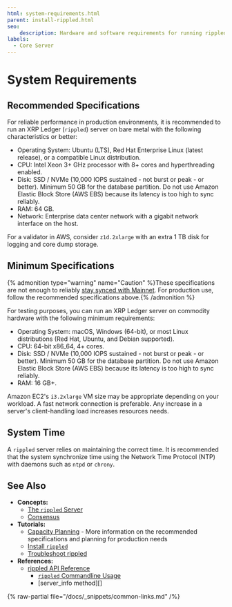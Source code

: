 ```yaml
---
html: system-requirements.html
parent: install-rippled.html
seo:
    description: Hardware and software requirements for running rippled.
labels:
  - Core Server
---
```

# System Requirements

## Recommended Specifications

For reliable performance in production environments, it is recommended to run an XRP Ledger (`rippled`) server on bare metal with the following characteristics or better:

- Operating System: Ubuntu (LTS), Red Hat Enterprise Linux (latest release), or a compatible Linux distribution.
- CPU: Intel Xeon 3+ GHz processor with 8+ cores and hyperthreading enabled.
- Disk: SSD / NVMe (10,000 IOPS sustained - not burst or peak - or better). Minimum 50 GB for the database partition. Do not use Amazon Elastic Block Store (AWS EBS) because its latency is too high to sync reliably.
- RAM: 64 GB.
- Network: Enterprise data center network with a gigabit network interface on the host.

For a validator in AWS, consider `z1d.2xlarge` with an extra 1 TB disk for logging and core dump storage.

## Minimum Specifications

{% admonition type="warning" name="Caution" %}These specifications are not enough to reliably [stay synced with Mainnet](../troubleshooting/server-doesnt-sync.md). For production use, follow the recommended specifications above.{% /admonition %}

For testing purposes, you can run an XRP Ledger server on commodity hardware with the following minimum requirements:

- Operating System: macOS, Windows (64-bit), or most Linux distributions (Red Hat, Ubuntu, and Debian supported).
- CPU: 64-bit x86_64, 4+ cores.
- Disk: SSD / NVMe (10,000 IOPS sustained - not burst or peak - or better). Minimum 50 GB for the database partition. Do not use Amazon Elastic Block Store (AWS EBS) because its latency is too high to sync reliably.
- RAM: 16 GB+.

<!-- SPELLING_IGNORE: iops, ntp, x86_64, ec2, nvme -->

Amazon EC2's `i3.2xlarge` VM size may be appropriate depending on your workload. A fast network connection is preferable. Any increase in a server's client-handling load increases resources needs.


## System Time

A `rippled` server relies on maintaining the correct time. It is recommended that the system synchronize time using the Network Time Protocol (NTP) with daemons such as `ntpd` or `chrony`.


## See Also

- **Concepts:**
    - [The `rippled` Server](../../concepts/networks-and-servers/index.md)
    - [Consensus](../../concepts/consensus-protocol/index.md)
- **Tutorials:**
    - [Capacity Planning](capacity-planning.md) - More information on the recommended specifications and planning for production needs
    - [Install `rippled`](index.md)
    - [Troubleshoot rippled](../troubleshooting/index.md)
- **References:**
    - [rippled API Reference](../../references/http-websocket-apis/index.md)
        - [`rippled` Commandline Usage](../commandline-usage.md)
        - [server_info method][]

{% raw-partial file="/docs/_snippets/common-links.md" /%}
